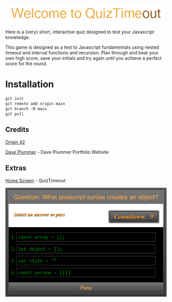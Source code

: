 ![snippet](./assets/images/Title.png)


Here is a (very) short, interactive quiz designed to test your Javascript knowledge.

This game is designed as a test to Javascript fundamentals using nested timeout and interval functions and recursion. Plan through and beat your own high score, save your initials and try again until you achieve a perfect score for the round.

# Installation 

```
git init
git remote add origin main
git branch -M main
git pull
```

## Credits

[Origin 42](https://github.com/origin-42)

[Dave Plummer](https://origin-42.github.io/Dave-Plummer-Portfolio/) - Dave Plummer Portfolio Website

## Extras

[Home Screen](https://origin-42.github.io/quiztimeout/) - QuizTimeout

![snippet](./assets/images/Home%20Screen.png)
